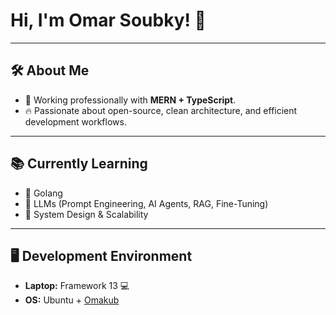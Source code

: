 # Hi, I'm Omar Soubky! 👋

---

## 🛠️ About Me
- 💼 Working professionally with **MERN + TypeScript**.
- 🔥 Passionate about open-source, clean architecture, and efficient development workflows.

---

## 📚 Currently Learning
- 🐹 Golang
- 🤖 LLMs (Prompt Engineering, AI Agents, RAG, Fine-Tuning)
- 🚀 System Design & Scalability

---

## 🖥️ Development Environment
- **Laptop:** Framework 13 💻
- **OS:** Ubuntu + [Omakub](https://omakub.org/)
